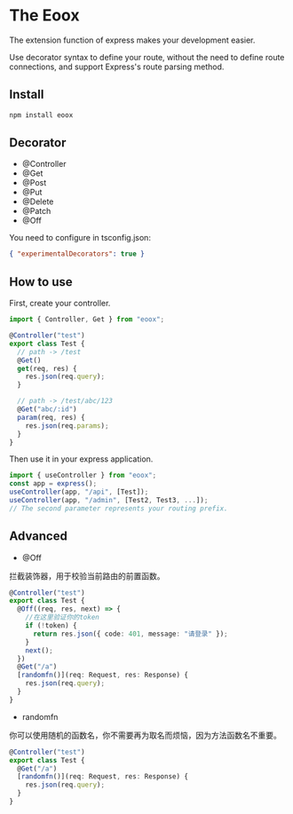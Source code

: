 # The Eoox

The extension function of express makes your development easier.

Use decorator syntax to define your route, without the need to define route connections, and support Express's route parsing method.

## Install

```sh
npm install eoox
```

## Decorator

- @Controller
- @Get
- @Post
- @Put
- @Delete
- @Patch
- @Off

You need to configure in tsconfig.json:

```json
{ "experimentalDecorators": true }
```

## How to use

First, create your controller.

```ts
import { Controller, Get } from "eoox";

@Controller("test")
export class Test {
  // path -> /test
  @Get()
  get(req, res) {
    res.json(req.query);
  }

  // path -> /test/abc/123
  @Get("abc/:id")
  param(req, res) {
    res.json(req.params);
  }
}
```

Then use it in your express application.

```ts
import { useController } from "eoox";
const app = express();
useController(app, "/api", [Test]);
useController(app, "/admin", [Test2, Test3, ...]);
// The second parameter represents your routing prefix.
```

## Advanced

- @Off

拦截装饰器，用于校验当前路由的前置函数。

```ts
@Controller("test")
export class Test {
  @Off((req, res, next) => {
    //在这里验证你的token
    if (!token) {
      return res.json({ code: 401, message: "请登录" });
    }
    next();
  })
  @Get("/a")
  [randomfn()](req: Request, res: Response) {
    res.json(req.query);
  }
}
```

- randomfn

你可以使用随机的函数名，你不需要再为取名而烦恼，因为方法函数名不重要。

```ts
@Controller("test")
export class Test {
  @Get("/a")
  [randomfn()](req: Request, res: Response) {
    res.json(req.query);
  }
}
```
